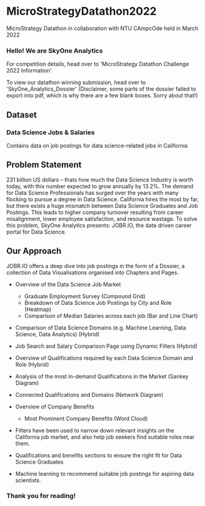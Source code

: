 # MicroStrategyDatathon2022
MicroStrategy Datathon in collaboration with NTU CAmpcOde held in March 2022

### Hello! We are SkyOne Analytics
For competition details, head over to 'MicroStrategy Datathon Challenge 2022 Information'

To view our datathon winning submission, head over to 'SkyOne_Analytics_Dossier' (Disclaimer, some parts of the dossier failed to export into pdf, which is why there are a few blank boxes. Sorry about that!)


## Dataset
### Data Science Jobs & Salaries
Contains data on job postings for data science-related jobs in California

## Problem Statement
231 billion US dollars – thats how much the Data Science Industry is worth today, with this number expected to grow annually by 13.2%. The demand for Data Science Professionals has surged over the years with many flocking to pursue a degree in Data Science. California hires the most by far, but there exists a huge mismatch between Data Science Graduates and Job Postings. This leads to higher company turnover resulting from career misalignment, lower employee satisfaction, and resource wastage. To solve this problem, SkyOne Analytics presents: JOBR.IO, the data driven career portal for Data Science.


## Our Approach

JOBR.IO offers a deep dive into job postings in the form of a Dossier, a collection of Data Visualisations organised into Chapters and Pages. 

- Overview of the Data Science Job Market
  - Graduate Employment Survey (Compound Grid)
  - Breakdown of Data Science Job Postings by City and Role (Heatmap)
  - Comparison of Median Salaries across each job (Bar and Line Chart)
-  Comparison of Data Science Domains (e.g. Machine Learning, Data Science, Data Analytics) (Hybrid)
-  Job Search and Salary Comparison Page using Dynamic Filters (Hybrid)
-  Overview of Qualifications required by each Data Science Domain and Role (Hybrid)
  - Analysis of the most in-demand Qualifications in the Market (Sankey Diagram)
  - Connected Qualifications and Domains (Network Diagram)
- Overview of Company Benefits
  - Most Prominent Company Benefits (Word Cloud)

- Filters have been used to narrow down relevant insights on the California job market, and also help job seekers find suitable roles near them. 
- Qualifications and benefits sections to ensure the right fit for Data Science Graduates
- Machine learning to recommend suitable job postings for aspiring data scientists. 

### Thank you for reading!
